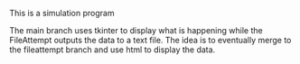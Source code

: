This is a simulation program

The main branch uses tkinter to display what is happening while the FileAttempt outputs the data to a text file. The idea is to eventually merge to the fileattempt branch and use html to display the data.
